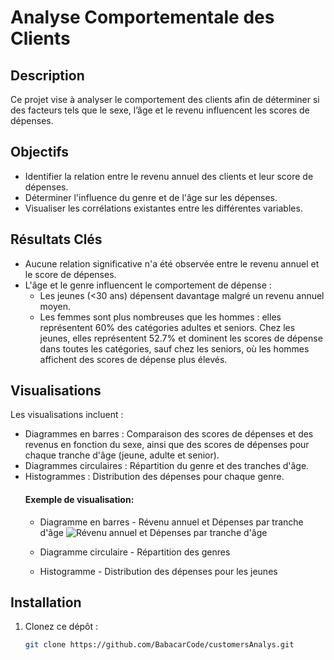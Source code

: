 # Analyse Comportementale des Clients
## Description
Ce projet vise à analyser le comportement des clients afin de déterminer si des facteurs tels que le sexe, l’âge et le revenu influencent les scores de dépenses.

## Objectifs
- Identifier la relation entre le revenu annuel des clients et leur score de dépenses.
- Déterminer l'influence du genre et de l'âge sur les dépenses.
- Visualiser les corrélations existantes entre les différentes variables.

## Résultats Clés
- Aucune relation significative n'a été observée entre le revenu annuel et le score de dépenses.
- L'âge et le genre influencent le comportement de dépense :
    - Les jeunes (<30 ans) dépensent davantage malgré un revenu annuel moyen.
    - Les femmes sont plus nombreuses que les hommes : elles représentent 60% des catégories adultes et seniors. Chez les jeunes, elles représentent 52.7% et dominent les scores de dépense dans toutes les catégories, sauf chez les seniors, où les hommes affichent des scores de dépense plus élevés.

## Visualisations
Les visualisations incluent :
- Diagrammes en barres : Comparaison des scores de dépenses et des revenus en fonction du sexe, ainsi que des scores de dépenses pour chaque tranche d'âge (jeune, adulte et senior).
- Diagrammes circulaires : Répartition du genre et des tranches d'âge.
- Histogrammes : Distribution des dépenses pour chaque genre.
  #### Exemple de visualisation:
  - Diagramme en barres - Révenu annuel et Dépenses par tranche d'âge
    ![Révenu annuel et Dépenses par tranche d'âge](images/Dépensespartranche_d_age.png)

  - Diagramme circulaire - Répartition des genres
  - Histogramme - Distribution des dépenses pour les jeunes

## Installation
1. Clonez ce dépôt :
   ```bash
   git clone https://github.com/BabacarCode/customersAnalys.git

